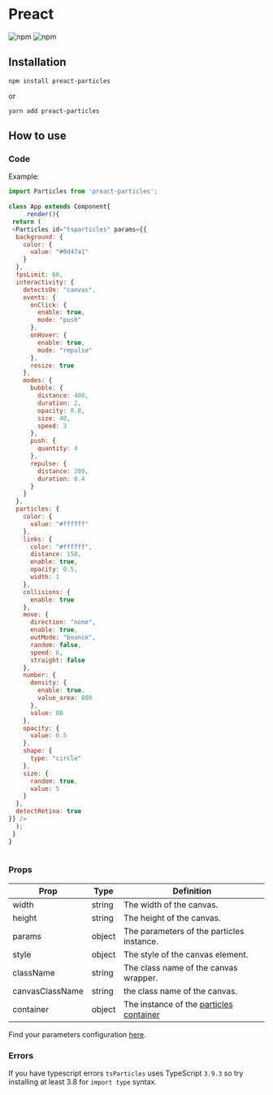 # Preact  
  
![npm](https://img.shields.io/npm/v/preact-particles) ![npm](https://img.shields.io/npm/dm/preact-particles)  
  
## Installation  
  
`npm install preact-particles`  
  
or  
  
`yarn add preact-particles`  
  
## How to use  
  
### Code  
  
Example:  
  
```javascript  
import Particles from 'preact-particles';  
  
class App extends Component{  
     render(){  
 return (
 <Particles id="tsparticles" params={{
  background: {
    color: {
      value: "#0d47a1"
    }
  },
  fpsLimit: 60,
  interactivity: {
    detectsOn: "canvas",
    events: {
      onClick: {
        enable: true,
        mode: "push"
      },
      onHover: {
        enable: true,
        mode: "repulse"
      },
      resize: true
    },
    modes: {
      bubble: {
        distance: 400,
        duration: 2,
        opacity: 0.8,
        size: 40,
        speed: 3
      },
      push: {
        quantity: 4
      },
      repulse: {
        distance: 200,
        duration: 0.4
      }
    }
  },
  particles: {
    color: {
      value: "#ffffff"
    },
    links: {
      color: "#ffffff",
      distance: 150,
      enable: true,
      opacity: 0.5,
      width: 1
    },
    collisions: {
      enable: true
    },
    move: {
      direction: "none",
      enable: true,
      outMode: "bounce",
      random: false,
      speed: 6,
      straight: false
    },
    number: {
      density: {
        enable: true,
        value_area: 800
      },
      value: 80
    },
    opacity: {
      value: 0.5
    },
    shape: {
      type: "circle"
    },
    size: {
      random: true,
      value: 5
    }
  },
  detectRetina: true
}} />
  );
 }
}  
  
```  
  
### Props  
  
| Prop | Type | Definition |  
| --- | --- | --- |  
| width | string | The width of the canvas. |  
| height | string | The height of the canvas. |  
| params | object | The parameters of the particles instance. |  
| style | object | The style of the canvas element. |  
| className | string | The class name of the canvas wrapper. |  
| canvasClassName | string | the class name of the canvas. |  
| container | object | The instance of the [particles container](https://github.com/matteobruni/tsparticles/wiki/Particles-Container-class) |  
  
Find your parameters configuration [here](https://particles.matteobruni.it).  
  
### Errors  
  
If you have typescript errors `tsParticles` uses TypeScript `3.9.3` so try installing at least 3.8 for `import type` syntax. 
